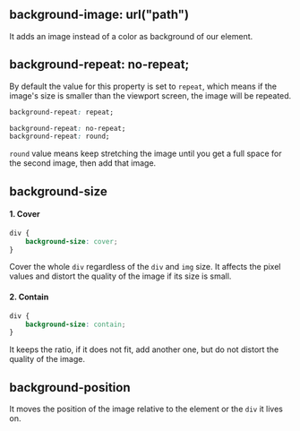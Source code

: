 ## background-image: url("path")

It adds an image instead of a color as background of our element.

## background-repeat: no-repeat;

By default the value for this property is set to `repeat`, which means if the image's size is smaller than the viewport screen, the image will be repeated.

```css
background-repeat: repeat;
```

```css
background-repeat: no-repeat;
background-repeat: round;
```

`round` value means keep stretching the image until you get a full space for the second image, then add that image.

## background-size

#### 1. Cover

```css
div {
	background-size: cover;
}
```

Cover the whole `div` regardless of the `div` and `img` size.
It affects the pixel values and distort the quality of the image if its size is small.

#### 2. Contain

```css
div {
	background-size: contain;
}
```

It keeps the ratio, if it does not fit, add another one, but do not distort the quality of the image.

## background-position

It moves the position of the image relative to the element or the `div` it lives on.
